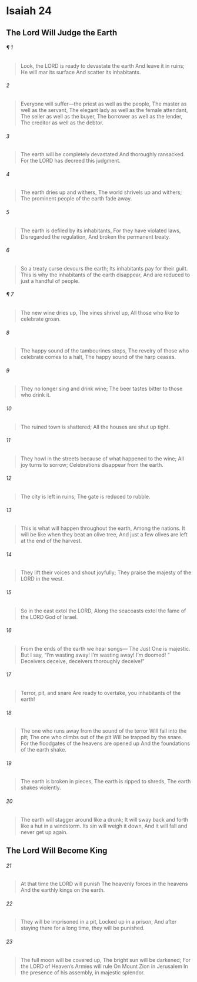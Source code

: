 # Isaiah 24
## The Lord Will Judge the Earth
###### ¶ 1
> Look, the LORD is ready to devastate the earth
> And leave it in ruins;
> He will mar its surface
> And scatter its inhabitants.
###### 2
> Everyone will suffer—the priest as well as the people,
> The master as well as the servant,
> The elegant lady as well as the female attendant,
> The seller as well as the buyer,
> The borrower as well as the lender,
> The creditor as well as the debtor.
###### 3
> The earth will be completely devastated
> And thoroughly ransacked.
> For the LORD has decreed this judgment.
###### 4
> The earth dries up and withers,
> The world shrivels up and withers;
> The prominent people of the earth fade away.
###### 5
> The earth is defiled by its inhabitants,
> For they have violated laws,
> Disregarded the regulation,
> And broken the permanent treaty.
###### 6
> So a treaty curse devours the earth;
> Its inhabitants pay for their guilt.
> This is why the inhabitants of the earth disappear,
> And are reduced to just a handful of people.
###### ¶ 7
> The new wine dries up,
> The vines shrivel up,
> All those who like to celebrate groan.
###### 8
> The happy sound of the tambourines stops,
> The revelry of those who celebrate comes to a halt,
> The happy sound of the harp ceases.
###### 9
> They no longer sing and drink wine;
> The beer tastes bitter to those who drink it.
###### 10
> The ruined town is shattered;
> All the houses are shut up tight.
###### 11
> They howl in the streets because of what happened to the wine;
> All joy turns to sorrow;
> Celebrations disappear from the earth.
###### 12
> The city is left in ruins;
> The gate is reduced to rubble.
###### 13
> This is what will happen throughout the earth,
> Among the nations.
> It will be like when they beat an olive tree,
> And just a few olives are left at the end of the harvest.
###### 14
> They lift their voices and shout joyfully;
> They praise the majesty of the LORD in the west.
###### 15
> So in the east extol the LORD,
> Along the seacoasts extol the fame of the LORD God of Israel.
###### 16
> From the ends of the earth we hear songs—
> The Just One is majestic.
> But I say, “I’m wasting away! I’m wasting away! I’m doomed!
>  “ Deceivers deceive, deceivers thoroughly deceive!”
###### 17
> Terror, pit, and snare
> Are ready to overtake, you inhabitants of the earth!
###### 18
> The one who runs away from the sound of the terror
> Will fall into the pit;
> The one who climbs out of the pit
> Will be trapped by the snare.
> For the floodgates of the heavens are opened up
> And the foundations of the earth shake.
###### 19
> The earth is broken in pieces,
> The earth is ripped to shreds,
> The earth shakes violently.
###### 20
> The earth will stagger around like a drunk;
> It will sway back and forth like a hut in a windstorm.
> Its sin will weigh it down,
> And it will fall and never get up again.
## The Lord Will Become King
###### 21
> At that time the LORD will punish
> The heavenly forces in the heavens
> And the earthly kings on the earth.
###### 22
> They will be imprisoned in a pit,
> Locked up in a prison,
> And after staying there for a long time, they will be punished.
###### 23
> The full moon will be covered up,
> The bright sun will be darkened;
> For the LORD of Heaven’s Armies will rule
> On Mount Zion in Jerusalem
> In the presence of his assembly, in majestic splendor.
